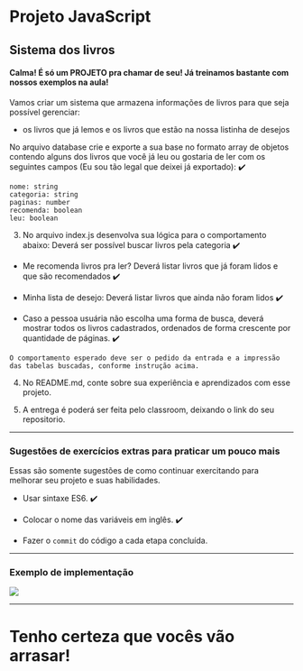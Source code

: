 # Projeto JavaScript

## Sistema dos livros

#### Calma! É só um PROJETO pra chamar de seu! Já treinamos bastante com nossos exemplos na aula!

Vamos criar um sistema que armazena informações de livros para que seja possível gerenciar:
  - os livros que já lemos e os livros que estão na nossa listinha de desejos

 No arquivo database crie e exporte a sua base no formato array de objetos contendo alguns dos livros que você já leu ou gostaria de ler com os seguintes campos (Eu sou tão legal que deixei já exportado): ✔️

```
nome: string
categoria: string
paginas: number
recomenda: boolean
leu: boolean
```

3) No arquivo index.js desenvolva sua lógica para o comportamento abaixo: 
    Deverá ser possível buscar livros pela categoria ✔️
  - Me recomenda livros pra ler? 
    Deverá listar livros que já foram lidos e que são recomendados ✔️
  - Minha lista de desejo:
    Deverá listar livros que ainda não foram lidos ✔️

- Caso a pessoa usuária não escolha uma forma de busca, deverá mostrar todos os livros cadastrados, ordenados de forma crescente por quantidade de páginas. ✔️

```
O comportamento esperado deve ser o pedido da entrada e a impressão das tabelas buscadas, conforme instrução acima.
```
4) No README.md, conte sobre sua experiência e aprendizados com esse projeto.

5) A entrega é poderá ser feita pelo classroom, deixando o link do seu repositorio.
---

### Sugestões de exercícios extras para praticar um pouco mais

Essas são somente sugestões de como continuar exercitando para melhorar seu projeto e suas habilidades.

- Usar sintaxe ES6. ✔️

- Colocar o nome das variáveis em inglês. ✔️

- Fazer o `commit` do código a cada etapa concluída.

---

### Exemplo de implementação

<img src="../Img/CarrinhoDeCompras.gif" />

---
# Tenho certeza que vocês vão arrasar! 